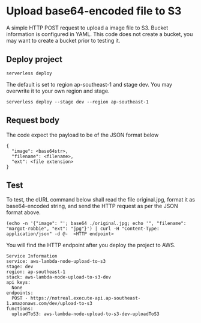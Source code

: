 # Upload base64-encoded file to S3

A simple HTTP POST request to upload a image file to S3. Bucket information is configured in YAML. This code does not create a bucket, you may want to create a bucket prior to testing it. 

## Deploy project
```
serverless deploy
```
The default is set to region ap-southeast-1 and stage dev. You may overwrite it to your own region and stage.
```
serverless deploy --stage dev --region ap-southeast-1
```

## Request body
The code expect the payload to be of the JSON format below
```
{
  "image": <base64str>,
  "filename": <filename>,
  "ext": <file extension>    
}
```

## Test
To test, the cURL command below shall read the file original.jpg, format it as base64-encoded string, and send the HTTP request as per the JSON format above. 
```
(echo -n '{"image": "'; base64 ./original.jpg; echo '", "filename": "margot-robbie", "ext": "jpg"}') | curl -H "Content-Type: application/json" -d @-  <HTTP endpoint>
```
You will find the HTTP endpoint after you deploy the project to AWS.
```
Service Information
service: aws-lambda-node-upload-to-s3
stage: dev
region: ap-southeast-1
stack: aws-lambda-node-upload-to-s3-dev
api keys:
  None
endpoints:
  POST - https://notreal.execute-api.ap-southeast-1.amazonaws.com/dev/upload-to-s3
functions:
  uploadToS3: aws-lambda-node-upload-to-s3-dev-uploadToS3
```
